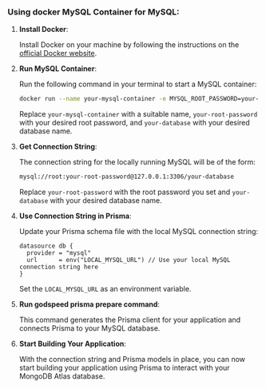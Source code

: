 ### Using docker MySQL Container for MySQL:


1. **Install Docker**:

   Install Docker on your machine by following the instructions on the [official Docker website](https://docs.docker.com/get-docker/).

2. **Run MySQL Container**:

   Run the following command in your terminal to start a MySQL container:

   ```bash
   docker run --name your-mysql-container -e MYSQL_ROOT_PASSWORD=your-root-password -e MYSQL_DATABASE=your-database -p 3306:3306 -d mysql:latest
   ```

   Replace `your-mysql-container` with a suitable name, `your-root-password` with your desired root password, and `your-database` with your desired database name.

3. **Get Connection String**:

   The connection string for the locally running MySQL will be of the form:

   ```bash
   mysql://root:your-root-password@127.0.0.1:3306/your-database
   ```

   Replace `your-root-password` with the root password you set and `your-database` with your desired database name.

4. **Use Connection String in Prisma**:

   Update your Prisma schema file with the local MySQL connection string:

   ```prisma
   datasource db {
     provider = "mysql"
     url      = env("LOCAL_MYSQL_URL") // Use your local MySQL connection string here
   }
   ```

   Set the `LOCAL_MYSQL_URL` as an environment variable.

5. **Run godspeed prisma prepare command**:

   This command generates the Prisma client for your application and connects Prisma to your MySQL database.

6. **Start Building Your Application**:

    With the connection string and Prisma models in place, you can now start building your application using Prisma to interact with your MongoDB Atlas database.


